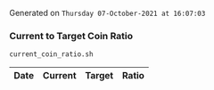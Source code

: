 Generated on `Thursday 07-October-2021 at 16:07:03`

### Current to Target Coin Ratio
`current_coin_ratio.sh`

Date|Current|Target|Ratio
---|---|---|---
